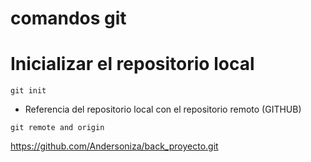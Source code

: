 # comandos git

# Inicializar el repositorio local
```
git init
```
- Referencia del repositorio local con el repositorio remoto
(GITHUB)
````
git remote and origin 
````
https://github.com/Andersoniza/back_proyecto.git
````